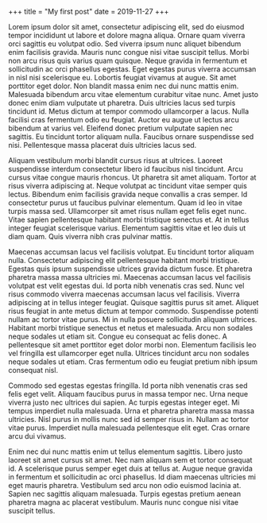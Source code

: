 +++
title = "My first post"
date = 2019-11-27
+++

Lorem ipsum dolor sit amet, consectetur adipiscing elit, sed do eiusmod tempor incididunt ut labore et dolore magna aliqua. Ornare quam viverra orci sagittis eu volutpat odio. Sed viverra ipsum nunc aliquet bibendum enim facilisis gravida. Mauris nunc congue nisi vitae suscipit tellus. Morbi non arcu risus quis varius quam quisque. Neque gravida in fermentum et sollicitudin ac orci phasellus egestas. Eget egestas purus viverra accumsan in nisl nisi scelerisque eu. Lobortis feugiat vivamus at augue. Sit amet porttitor eget dolor. Non blandit massa enim nec dui nunc mattis enim. Malesuada bibendum arcu vitae elementum curabitur vitae nunc. Amet justo donec enim diam vulputate ut pharetra. Duis ultricies lacus sed turpis tincidunt id. Metus dictum at tempor commodo ullamcorper a lacus. Nulla facilisi cras fermentum odio eu feugiat. Auctor eu augue ut lectus arcu bibendum at varius vel. Eleifend donec pretium vulputate sapien nec sagittis. Eu tincidunt tortor aliquam nulla. Faucibus ornare suspendisse sed nisi. Pellentesque massa placerat duis ultricies lacus sed.

Aliquam vestibulum morbi blandit cursus risus at ultrices. Laoreet suspendisse interdum consectetur libero id faucibus nisl tincidunt. Arcu cursus vitae congue mauris rhoncus. Ut pharetra sit amet aliquam. Tortor at risus viverra adipiscing at. Neque volutpat ac tincidunt vitae semper quis lectus. Bibendum enim facilisis gravida neque convallis a cras semper. Id consectetur purus ut faucibus pulvinar elementum. Quam id leo in vitae turpis massa sed. Ullamcorper sit amet risus nullam eget felis eget nunc. Vitae sapien pellentesque habitant morbi tristique senectus et. At in tellus integer feugiat scelerisque varius. Elementum sagittis vitae et leo duis ut diam quam. Quis viverra nibh cras pulvinar mattis.

Maecenas accumsan lacus vel facilisis volutpat. Eu tincidunt tortor aliquam nulla. Consectetur adipiscing elit pellentesque habitant morbi tristique. Egestas quis ipsum suspendisse ultrices gravida dictum fusce. Et pharetra pharetra massa massa ultricies mi. Maecenas accumsan lacus vel facilisis volutpat est velit egestas dui. Id porta nibh venenatis cras sed. Nunc vel risus commodo viverra maecenas accumsan lacus vel facilisis. Viverra adipiscing at in tellus integer feugiat. Quisque sagittis purus sit amet. Aliquet risus feugiat in ante metus dictum at tempor commodo. Suspendisse potenti nullam ac tortor vitae purus. Mi in nulla posuere sollicitudin aliquam ultrices. Habitant morbi tristique senectus et netus et malesuada. Arcu non sodales neque sodales ut etiam sit. Congue eu consequat ac felis donec. A pellentesque sit amet porttitor eget dolor morbi non. Elementum facilisis leo vel fringilla est ullamcorper eget nulla. Ultrices tincidunt arcu non sodales neque sodales ut etiam. Cras fermentum odio eu feugiat pretium nibh ipsum consequat nisl.

Commodo sed egestas egestas fringilla. Id porta nibh venenatis cras sed felis eget velit. Aliquam faucibus purus in massa tempor nec. Urna neque viverra justo nec ultrices dui sapien. Ac turpis egestas integer eget. Mi tempus imperdiet nulla malesuada. Urna et pharetra pharetra massa massa ultricies. Nisl purus in mollis nunc sed id semper risus in. Nullam ac tortor vitae purus. Imperdiet nulla malesuada pellentesque elit eget. Cras ornare arcu dui vivamus.

Enim nec dui nunc mattis enim ut tellus elementum sagittis. Libero justo laoreet sit amet cursus sit amet. Nec nam aliquam sem et tortor consequat id. A scelerisque purus semper eget duis at tellus at. Augue neque gravida in fermentum et sollicitudin ac orci phasellus. Id diam maecenas ultricies mi eget mauris pharetra. Vestibulum sed arcu non odio euismod lacinia at. Sapien nec sagittis aliquam malesuada. Turpis egestas pretium aenean pharetra magna ac placerat vestibulum. Mauris nunc congue nisi vitae suscipit tellus.